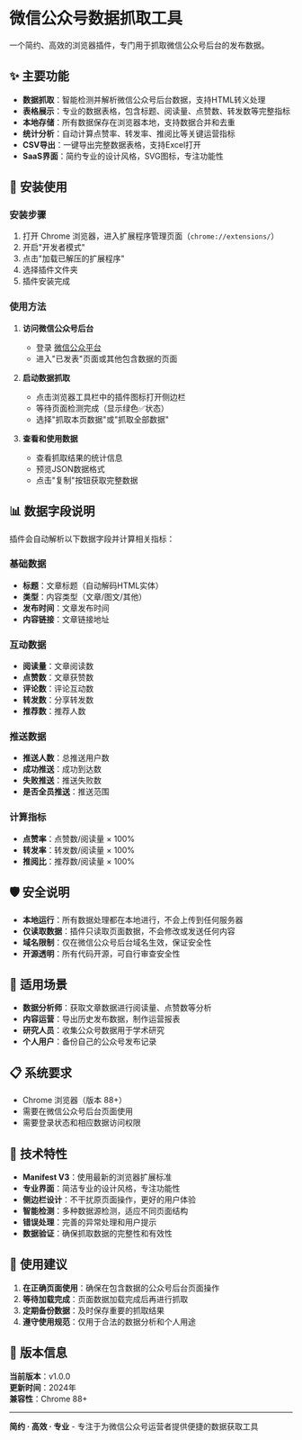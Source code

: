 # 微信公众号数据抓取工具

一个简约、高效的浏览器插件，专门用于抓取微信公众号后台的发布数据。

## ✨ 主要功能

- **数据抓取**：智能检测并解析微信公众号后台数据，支持HTML转义处理
- **表格展示**：专业的数据表格，包含标题、阅读量、点赞数、转发数等完整指标
- **本地存储**：所有数据保存在浏览器本地，支持数据合并和去重
- **统计分析**：自动计算点赞率、转发率、推阅比等关键运营指标
- **CSV导出**：一键导出完整数据表格，支持Excel打开
- **SaaS界面**：简约专业的设计风格，SVG图标，专注功能性

## 🚀 安装使用

### 安装步骤

1. 打开 Chrome 浏览器，进入扩展程序管理页面（`chrome://extensions/`）
2. 开启"开发者模式"
3. 点击"加载已解压的扩展程序"
4. 选择插件文件夹
5. 插件安装完成

### 使用方法

1. **访问微信公众号后台**
   - 登录 [微信公众平台](https://mp.weixin.qq.com)
   - 进入"已发表"页面或其他包含数据的页面

2. **启动数据抓取**
   - 点击浏览器工具栏中的插件图标打开侧边栏
   - 等待页面检测完成（显示绿色✅状态）
   - 选择"抓取本页数据"或"抓取全部数据"

3. **查看和使用数据**
   - 查看抓取结果的统计信息
   - 预览JSON数据格式
   - 点击"复制"按钮获取完整数据

## 📊 数据字段说明

插件会自动解析以下数据字段并计算相关指标：

### 基础数据
- **标题**：文章标题（自动解码HTML实体）
- **类型**：内容类型（文章/图文/其他）
- **发布时间**：文章发布时间
- **内容链接**：文章链接地址

### 互动数据
- **阅读量**：文章阅读数
- **点赞数**：文章获赞数
- **评论数**：评论互动数
- **转发数**：分享转发数
- **推荐数**：推荐人数

### 推送数据
- **推送人数**：总推送用户数
- **成功推送**：成功到达数
- **失败推送**：推送失败数
- **是否全员推送**：推送范围

### 计算指标
- **点赞率**：点赞数/阅读量 × 100%
- **转发率**：转发数/阅读量 × 100%
- **推阅比**：推荐数/阅读量 × 100%

## 🛡️ 安全说明

- **本地运行**：所有数据处理都在本地进行，不会上传到任何服务器
- **仅读取数据**：插件只读取页面数据，不会修改或发送任何内容
- **域名限制**：仅在微信公众号后台域名生效，保证安全性
- **开源透明**：所有代码开源，可自行审查安全性

## 🎯 适用场景

- **数据分析师**：获取文章数据进行阅读量、点赞数等分析
- **内容运营**：导出历史发布数据，制作运营报表
- **研究人员**：收集公众号数据用于学术研究
- **个人用户**：备份自己的公众号发布记录

## 📋 系统要求

- Chrome 浏览器（版本 88+）
- 需要在微信公众号后台页面使用
- 需要登录状态和相应数据访问权限

## 🔧 技术特性

- **Manifest V3**：使用最新的浏览器扩展标准
- **专业界面**：简洁专业的设计风格，专注功能性
- **侧边栏设计**：不干扰原页面操作，更好的用户体验
- **智能检测**：多种数据源检测，适应不同页面结构
- **错误处理**：完善的异常处理和用户提示
- **数据验证**：确保抓取数据的完整性和有效性

## 📝 使用建议

1. **在正确页面使用**：确保在包含数据的公众号后台页面操作
2. **等待加载完成**：页面数据加载完成后再进行抓取
3. **定期备份数据**：及时保存重要的抓取结果
4. **遵守使用规范**：仅用于合法的数据分析和个人用途

## 🚀 版本信息

**当前版本**：v1.0.0  
**更新时间**：2024年  
**兼容性**：Chrome 88+

---

**简约 · 高效 · 专业** - 专注于为微信公众号运营者提供便捷的数据获取工具
